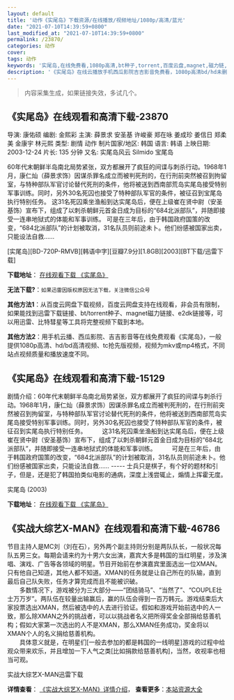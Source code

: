 ```yaml
---
layout: default
title: '动作《实尾岛》下载资源/在线播放/视频地址/1080p/高清/蓝光'
date: "2021-07-10T14:39:59+0800"
last_modified_at: "2021-07-10T14:39:59+0800"
permalink: /23870/
categories: 动作
cover:
tags: 动作
keywords: '实尾岛,在线免费看,1080p高清,bt种子,torrent,百度云盘,magnet,磁力链,迅雷下载资源'
description: '《实尾岛》在线云播放手机西瓜影院吉吉影音免费看，1080p高清bd/hd未删减完整版和tc抢先枪版，mkv/mp4格式，附带bt/torrent种子、magnet/磁力链、百度云盘、网盘资源迅雷下载链接'
---
```


>内容采集生成，如果链接失效，多试几个。


## 《实尾岛》在线观看和高清下载-23870

导演: 康佑硕 编剧: 金熙彩 主演: 薛景求 安圣基 许峻豪 郑在咏 姜成珍 姜信日 郑柔美 金康宇 林元熙 类型: 剧情 动作 制片国家/地区: 韩国 语言: 韩语 上映日期: 2003-12-24 片长: 135 分钟 又名: 实尾岛风云 Silmido 宝尾岛

60年代末朝鲜半岛南北局势紧张，双方都展开了疯狂的间谍与刺杀行动。1968年1月，康仁灿（薛景求饰）因谋杀罪名成立而被判死刑的，在行刑前突然被召到拘留室，与特种部队军官讨论替代死刑的条件，他将被送到西南部荒岛实尾岛接受特别军事训练。同时，另外30名死囚也接受了特种部队军官的条件，被征召到宝尾岛执行特别任务。 这31名死囚乘坐渔船到达实尾岛后，便在上级崔在贤中尉（安圣基饰）宣布下，组成了以刺杀朝鲜元首金日成为目标的“684北派部队”，并随即接受一连串地狱式的体能和军事训练。 可是在三年后，由于韩国政府国策的改变，“684北派部队”的计划被取消，31名队员则前途未卜。他们纷感被国家出卖，只能设法自救……


[实尾岛][BD-720P-RMVB][韩语中字][豆瓣7.9分][1.8GB][2003][BT下载/迅雷下载]

**下载地址**： [在线观看下载 《实尾岛》](https://www.btdx8.com/torrent/silmido_2003.html) 


**无法下载?**：`如果迅雷因版权原因无法下载，关注微信公众号 `

**其他方法1**：从百度云网盘下载视频，百度云网盘支持在线观看，非会员有限制，如果能找到迅雷下载链接、bt/torrent种子、magnet磁力链接、e2dk链接等，可以用迅雷、比特彗星等工具将完整视频下载到本地。

**其他方法2**：用手机云播、西瓜影院、吉吉影音等在线免费观看《实尾岛》，一般提供1080p高清、hd/bd高清视频、tc抢先版视频，视频为mkv或mp4格式，不同站点视频质量和播放速度不同。


## 《实尾岛》在线观看和高清下载-15129

剧情介绍：60年代末朝鲜半岛南北局势紧张，双方都展开了疯狂的间谍与刺杀行动。1968年1月，康仁灿（薛景求饰）因谋杀罪名成立而被判死刑的，在行刑前突然被召到拘留室，与特种部队军官讨论替代死刑的条件，他将被送到西南部荒岛实尾岛接受特别军事训练。同时，另外30名死囚也接受了特种部队军官的条件，被征召到实尾岛执行特别任务。  　　这31名死囚乘坐渔船到达实尾岛后，便在上级崔在贤中尉（安圣基饰）宣布下，组成了以刺杀朝鲜元首金日成为目标的“684北派部队”，并随即接受一连串地狱式的体能和军事训练。  　　可是在三年后，由于韩国政府国策的改变，“684北派部队”的计划被取消，31名队员则前途未卜。他们纷感被国家出卖，只能设法自救…… ----- 士兵只是棋子，有个好的题材和引子，但是，还是犯了韩国拍类似电影的通病，深度上浅尝辄止，煽情上挥霍无度。


实尾岛 (2003)

**下载地址**： [在线观看下载 《实尾岛》](https://www.btbtdy.me/btdy/dy4787.html) 


## 《实战大综艺X-MAN》在线观看和高清下载-46786

节目主持人是MC刘（刘在石），另外两个副主持则分别是两队队长，一般状况每队五男三女。每期会请来约为十男六女出演，嘉宾大多是韩国的当红明星，涉及演唱、演戏、广告等各领域的明星。节目开始前在参演嘉宾里面选出一位XMAN。只有他自己知道，其他人都不知道。XMAN的任务就是让自己所在的队输，直到最后自己队失败，任务才算完成而且不能被识破。<br />　　多数情况下，游戏被分为三大部分&mdash;—“团结骑马”、&ldquo;当然了&rdquo;、&ldquo;COUPLE壮士万万岁&rdquo;。两队伍在较量出输赢后，赢的队伍会得到一百万韩元。游戏结束后大家投票选出XMAN，然后被选中的人去进行验证。假如和游戏开始前选中的人一致，那么除XMAN之外的挑战者，可以以挑战者名义把所得奖金全部捐给慈善机构；假如大家第一次选出的人不是XMAN，那么XMAN任务成功，奖金将以XMAN个人的名义捐给慈善机构。<br />　　具体意义就是，在明星们[一般去参加的都是韩国的一线明星]游戏的过程中给观众带来欢乐，并且增加一下人气之类[比如捐款给慈善机构]，当然，收视率也相当可观。


实战大综艺X-MAN迅雷下载

**详情查看**： [《实战大综艺X-MAN》详情介绍](/movie/46786/)， **查看更多**：[本站资源大全](/movie/t/all/)

